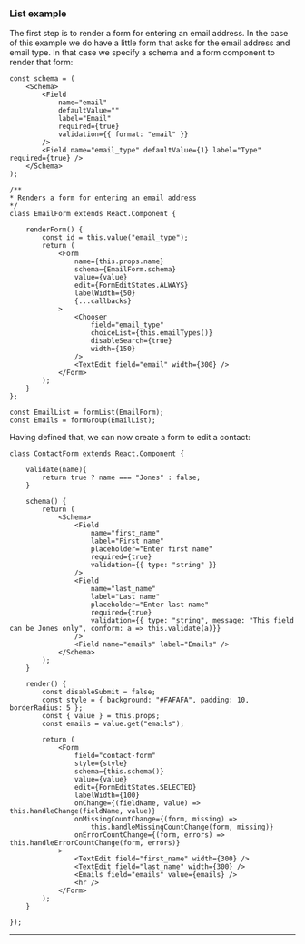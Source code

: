 ### List example

The first step is to render a form for entering an email address. In the case of this example we do have a little form that asks for the email address and email type. In that case we specify a schema and a form component to render that form:

    const schema = (
        <Schema>
            <Field
                name="email"
                defaultValue=""
                label="Email"
                required={true}
                validation={{ format: "email" }}
            />
            <Field name="email_type" defaultValue={1} label="Type" required={true} />
        </Schema>
    );

    /**
    * Renders a form for entering an email address
    */
    class EmailForm extends React.Component {

        renderForm() {
            const id = this.value("email_type");
            return (
                <Form
                    name={this.props.name}
                    schema={EmailForm.schema}
                    value={value}
                    edit={FormEditStates.ALWAYS}
                    labelWidth={50}
                    {...callbacks}
                >
                    <Chooser
                        field="email_type"
                        choiceList={this.emailTypes()}
                        disableSearch={true}
                        width={150}
                    />
                    <TextEdit field="email" width={300} />
                </Form>
            );
        }
    };

    const EmailList = formList(EmailForm);
    const Emails = formGroup(EmailList);

Having defined that, we can now create a form to edit a contact:

    class ContactForm extends React.Component {

        validate(name){
            return true ? name === "Jones" : false;
        }

        schema() {
            return (
                <Schema>
                    <Field
                        name="first_name"
                        label="First name"
                        placeholder="Enter first name"
                        required={true}
                        validation={{ type: "string" }}
                    />
                    <Field
                        name="last_name"
                        label="Last name"
                        placeholder="Enter last name"
                        required={true}
                        validation={{ type: "string", message: "This field can be Jones only", conform: a => this.validate(a)}}
                    />
                    <Field name="emails" label="Emails" />
                </Schema>
            );
        }

        render() {
            const disableSubmit = false;
            const style = { background: "#FAFAFA", padding: 10, borderRadius: 5 };
            const { value } = this.props;
            const emails = value.get("emails");

            return (
                <Form
                    field="contact-form"
                    style={style}
                    schema={this.schema()}
                    value={value}
                    edit={FormEditStates.SELECTED}
                    labelWidth={100}
                    onChange={(fieldName, value) => this.handleChange(fieldName, value)}
                    onMissingCountChange={(form, missing) =>
                        this.handleMissingCountChange(form, missing)}
                    onErrorCountChange={(form, errors) => this.handleErrorCountChange(form, errors)}
                >
                    <TextEdit field="first_name" width={300} />
                    <TextEdit field="last_name" width={300} />
                    <Emails field="emails" value={emails} />
                    <hr />
                </Form>
            );
        }

    });
---